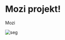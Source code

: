 # Mozi projekt!
Mozi

<img src="https://images.axios.com/KVSGpNMi3Ds9wD-S_hFVuq0-oH0=/0x596:5792x3854/1920x1080/2023/03/07/1678205109431.jpg?w=1920" alt="seg" >
